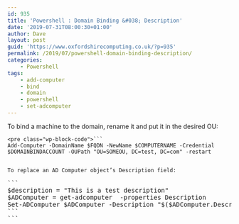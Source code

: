 ```yaml
---
id: 935
title: 'Powershell : Domain Binding &#038; Description'
date: '2019-07-31T08:00:30+01:00'
author: Dave
layout: post
guid: 'https://www.oxfordshirecomputing.co.uk/?p=935'
permalink: /2019/07/powershell-domain-binding-description/
categories:
    - Powershell
tags:
    - add-computer
    - bind
    - domain
    - powershell
    - set-adcomputer
---
```


To bind a machine to the domain, rename it and put it in the desired OU:

```
<pre class="wp-block-code">```
Add-Computer -DomainName $FQDN -NewName $COMPUTERNAME -Credential $DOMAINBINDACCOUNT -OUPath "OU=SOMEOU, DC=test, DC=com" -restart
```
```

To replace an AD Computer object’s Description field:

```
<pre class="wp-block-code">```
$description = "This is a test description"
$ADComputer = get-adcomputer <ENGS-XXXX> -properties Description
Set-ADComputer $ADComputer -Description "$($ADComputer.Description) $description"
```
```